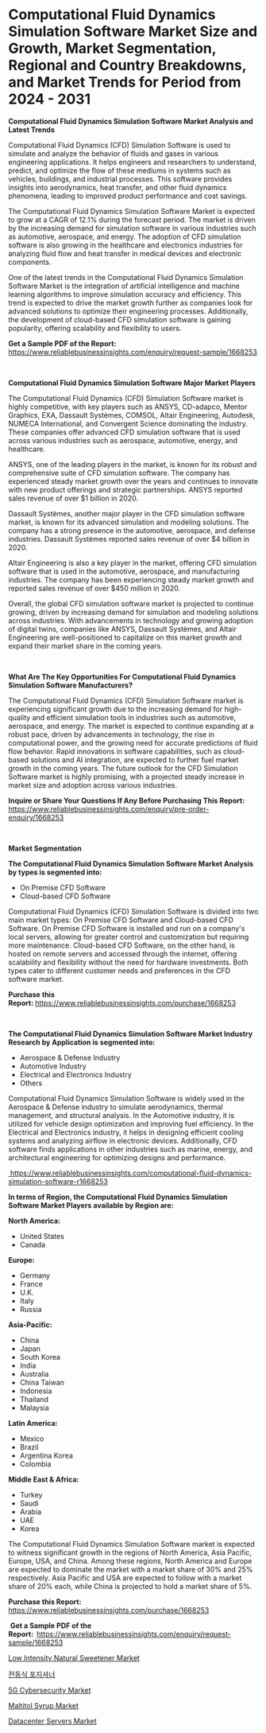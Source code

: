 <p><h1>Computational Fluid Dynamics Simulation Software Market Size and Growth, Market Segmentation, Regional and Country Breakdowns, and Market Trends for Period from 2024 -  2031</h1></p><p><strong>Computational Fluid Dynamics Simulation Software Market Analysis and Latest Trends</strong></p>
<p><p>Computational Fluid Dynamics (CFD) Simulation Software is used to simulate and analyze the behavior of fluids and gases in various engineering applications. It helps engineers and researchers to understand, predict, and optimize the flow of these mediums in systems such as vehicles, buildings, and industrial processes. This software provides insights into aerodynamics, heat transfer, and other fluid dynamics phenomena, leading to improved product performance and cost savings.</p><p>The Computational Fluid Dynamics Simulation Software Market is expected to grow at a CAGR of 12.1% during the forecast period. The market is driven by the increasing demand for simulation software in various industries such as automotive, aerospace, and energy. The adoption of CFD simulation software is also growing in the healthcare and electronics industries for analyzing fluid flow and heat transfer in medical devices and electronic components.</p><p>One of the latest trends in the Computational Fluid Dynamics Simulation Software Market is the integration of artificial intelligence and machine learning algorithms to improve simulation accuracy and efficiency. This trend is expected to drive the market growth further as companies look for advanced solutions to optimize their engineering processes. Additionally, the development of cloud-based CFD simulation software is gaining popularity, offering scalability and flexibility to users.</p></p>
<p><strong>Get a Sample PDF of the Report:&nbsp;</strong> <a href="https://www.reliablebusinessinsights.com/enquiry/request-sample/1668253">https://www.reliablebusinessinsights.com/enquiry/request-sample/1668253</a></p>
<p>&nbsp;</p>
<p><strong>Computational Fluid Dynamics Simulation Software Major Market Players</strong></p>
<p><p>The Computational Fluid Dynamics (CFD) Simulation Software market is highly competitive, with key players such as ANSYS, CD-adapco, Mentor Graphics, EXA, Dassault Systèmes, COMSOL, Altair Engineering, Autodesk, NUMECA International, and Convergent Science dominating the industry. These companies offer advanced CFD simulation software that is used across various industries such as aerospace, automotive, energy, and healthcare.</p><p>ANSYS, one of the leading players in the market, is known for its robust and comprehensive suite of CFD simulation software. The company has experienced steady market growth over the years and continues to innovate with new product offerings and strategic partnerships. ANSYS reported sales revenue of over $1 billion in 2020.</p><p>Dassault Systèmes, another major player in the CFD simulation software market, is known for its advanced simulation and modeling solutions. The company has a strong presence in the automotive, aerospace, and defense industries. Dassault Systèmes reported sales revenue of over $4 billion in 2020.</p><p>Altair Engineering is also a key player in the market, offering CFD simulation software that is used in the automotive, aerospace, and manufacturing industries. The company has been experiencing steady market growth and reported sales revenue of over $450 million in 2020.</p><p>Overall, the global CFD simulation software market is projected to continue growing, driven by increasing demand for simulation and modeling solutions across industries. With advancements in technology and growing adoption of digital twins, companies like ANSYS, Dassault Systèmes, and Altair Engineering are well-positioned to capitalize on this market growth and expand their market share in the coming years.</p></p>
<p>&nbsp;</p>
<p><strong>What Are The Key Opportunities For Computational Fluid Dynamics Simulation Software Manufacturers?</strong></p>
<p><p>The Computational Fluid Dynamics (CFD) Simulation Software market is experiencing significant growth due to the increasing demand for high-quality and efficient simulation tools in industries such as automotive, aerospace, and energy. The market is expected to continue expanding at a robust pace, driven by advancements in technology, the rise in computational power, and the growing need for accurate predictions of fluid flow behavior. Rapid innovations in software capabilities, such as cloud-based solutions and AI integration, are expected to further fuel market growth in the coming years. The future outlook for the CFD Simulation Software market is highly promising, with a projected steady increase in market size and adoption across various industries.</p></p>
<p><strong>Inquire or Share Your Questions If Any Before Purchasing This Report:</strong> <a href="https://www.reliablebusinessinsights.com/enquiry/pre-order-enquiry/1668253">https://www.reliablebusinessinsights.com/enquiry/pre-order-enquiry/1668253</a></p>
<p>&nbsp;</p>
<p><strong>Market Segmentation</strong></p>
<p><strong>The Computational Fluid Dynamics Simulation Software Market Analysis by types is segmented into:</strong></p>
<p><ul><li>On Premise CFD Software</li><li>Cloud-based CFD Software</li></ul></p>
<p><p>Computational Fluid Dynamics (CFD) Simulation Software is divided into two main market types: On Premise CFD Software and Cloud-based CFD Software. On Premise CFD Software is installed and run on a company's local servers, allowing for greater control and customization but requiring more maintenance. Cloud-based CFD Software, on the other hand, is hosted on remote servers and accessed through the internet, offering scalability and flexibility without the need for hardware investments. Both types cater to different customer needs and preferences in the CFD software market.</p></p>
<p><strong>Purchase this Report:&nbsp;</strong><a href="https://www.reliablebusinessinsights.com/purchase/1668253">https://www.reliablebusinessinsights.com/purchase/1668253</a></p>
<p>&nbsp;</p>
<p><strong>The Computational Fluid Dynamics Simulation Software Market Industry Research by Application is segmented into:</strong></p>
<p><ul><li>Aerospace & Defense Industry</li><li>Automotive Industry</li><li>Electrical and Electronics Industry</li><li>Others</li></ul></p>
<p><p>Computational Fluid Dynamics Simulation Software is widely used in the Aerospace & Defense industry to simulate aerodynamics, thermal management, and structural analysis. In the Automotive industry, it is utilized for vehicle design optimization and improving fuel efficiency. In the Electrical and Electronics industry, it helps in designing efficient cooling systems and analyzing airflow in electronic devices. Additionally, CFD software finds applications in other industries such as marine, energy, and architectural engineering for optimizing designs and performance.</p></p>
<p><a href="https://www.reliablebusinessinsights.com/computational-fluid-dynamics-simulation-software-r1668253">&nbsp;https://www.reliablebusinessinsights.com/computational-fluid-dynamics-simulation-software-r1668253</a></p>
<p><strong>In terms of Region, the Computational Fluid Dynamics Simulation Software Market Players available by Region are:</strong></p>
<p>
    <p> <strong> North America: </strong>
        <ul>
            <li>United States</li>
            <li>Canada</li>
        </ul>
        </p> 
    <p> <strong> Europe: </strong>
        <ul>
            <li>Germany</li>
            <li>France</li>
            <li>U.K.</li>
            <li>Italy</li>
            <li>Russia</li>
        </ul>
        </p> 
    <p> <strong> Asia-Pacific: </strong>
        <ul>
            <li>China</li>
            <li>Japan</li>
            <li>South Korea</li>
            <li>India</li>
            <li>Australia</li>
            <li>China Taiwan</li>
            <li>Indonesia</li>
            <li>Thailand</li>
            <li>Malaysia</li>
        </ul>
        </p> 
    <p> <strong> Latin America: </strong>
        <ul>
            <li>Mexico</li>
            <li>Brazil</li>
            <li>Argentina Korea</li>
            <li>Colombia</li>
        </ul>
        </p> 
    <p> <strong> Middle East & Africa: </strong>
        <ul>
            <li>Turkey</li>
            <li>Saudi</li>
            <li>Arabia</li>
            <li>UAE</li>
            <li>Korea</li>
        </ul>
    </p>
    </p>
<p><p>The Computational Fluid Dynamics Simulation Software market is expected to witness significant growth in the regions of North America, Asia Pacific, Europe, USA, and China. Among these regions, North America and Europe are expected to dominate the market with a market share of 30% and 25% respectively. Asia Pacific and USA are expected to follow with a market share of 20% each, while China is projected to hold a market share of 5%.</p></p>
<p><strong>Purchase this Report: </strong><a href="https://www.reliablebusinessinsights.com/purchase/1668253">https://www.reliablebusinessinsights.com/purchase/1668253</a></p>
<p>&nbsp;<strong>Get a Sample PDF of the Report:&nbsp;&nbsp;</strong><a href="https://www.reliablebusinessinsights.com/enquiry/request-sample/1668253">https://www.reliablebusinessinsights.com/enquiry/request-sample/1668253</a></p>
<p><strong></strong></p>
<p><p><a href="https://medium.com/@andrew.gibson967/low-intensity-natural-sweetener-market-share-size-trends-industry-analysis-report-by-ec63006503a2">Low Intensity Natural Sweetener Market</a></p><p><a href="https://medium.com/@adsogvwv75/%EC%A0%84%EB%8F%99-%ED%8F%AC%EC%A7%80%EC%85%94%EB%84%88-%EC%8B%9C%EC%9E%A5-%EA%B7%9C%EB%AA%A8-%EB%B0%8F-%EC%A0%90%EC%9C%A0%EC%9C%A8-%EB%B6%84%EC%84%9D-%EC%84%B1%EC%9E%A5-%EB%8F%99%ED%96%A5-%EB%B0%8F-%EC%98%88%EC%B8%A1-2024-2031-35f53eec5437">전동식 포지셔너</a></p><p><a href="https://github.com/LarryPearsongXXfvf/Market-Research-Report-List-1/blob/main/5g-cybersecurity-market.md">5G Cybersecurity Market</a></p><p><a href="https://medium.com/@amanda.hamilton54645/maltitol-syrup-market-industry-trends-and-forecast-for-period-from-2024-to-2031-c7a47c40e897">Maltitol Syrup Market</a></p><p><a href="https://github.com/brendafegmorris532/Market-Research-Report-List-2/blob/main/datacenter-servers-market.md">Datacenter Servers Market</a></p></p>